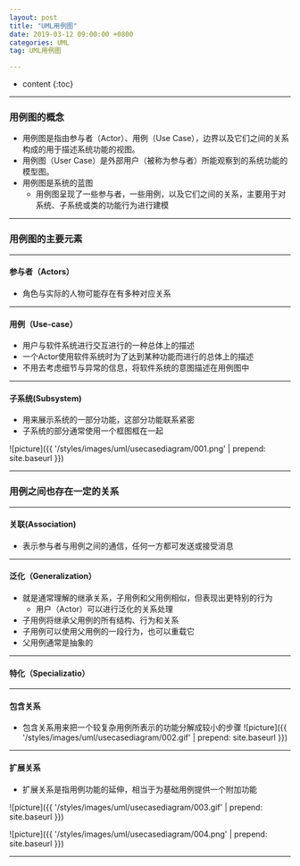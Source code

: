 ```yaml
---
layout: post
title: "UML用例图"
date: 2019-03-12 09:00:00 +0800
categories: UML
tag: UML用例图

---
```

* content
{:toc}
---

<!-- more -->

### 用例图的概念
- 用例图是指由参与者（Actor）、用例（Use Case），边界以及它们之间的关系构成的用于描述系统功能的视图。
- 用例图（User Case）是外部用户（被称为参与者）所能观察到的系统功能的模型图。
- 用例图是系统的蓝图
	- 用例图呈现了一些参与者，一些用例，以及它们之间的关系，主要用于对系统、子系统或类的功能行为进行建模

---

### 用例图的主要元素

---


#### 参与者（Actors）
- 角色与实际的人物可能存在有多种对应关系

---

#### 用例（Use-case）
- 用户与软件系统进行交互进行的一种总体上的描述
- 一个Actor使用软件系统时为了达到某种功能而进行的总体上的描述
- 不用去考虑细节与异常的信息，将软件系统的意图描述在用例图中

---

#### 子系统(Subsystem)
- 用来展示系统的一部分功能，这部分功能联系紧密
- 子系统的部分通常使用一个框图框在一起

![picture]({{ '/styles/images/uml/usecasediagram/001.png' | prepend: site.baseurl }})

---

### 用例之间也存在一定的关系

---

#### 关联(Association)
- 表示参与者与用例之间的通信，任何一方都可发送或接受消息

---

#### 泛化（Generalization）
- 就是通常理解的继承关系，子用例和父用例相似，但表现出更特别的行为
	- 用户（Actor）可以进行泛化的关系处理
- 子用例将继承父用例的所有结构、行为和关系
- 子用例可以使用父用例的一段行为，也可以重载它
- 父用例通常是抽象的

---

#### 特化（Specializatio）

---

#### 包含关系
- 包含关系用来把一个较复杂用例所表示的功能分解成较小的步骤
![picture]({{ '/styles/images/uml/usecasediagram/002.gif' | prepend: site.baseurl }})

---

#### 扩展关系
- 扩展关系是指用例功能的延伸，相当于为基础用例提供一个附加功能

![picture]({{ '/styles/images/uml/usecasediagram/003.gif' | prepend: site.baseurl }})

![picture]({{ '/styles/images/uml/usecasediagram/004.png' | prepend: site.baseurl }})

---
